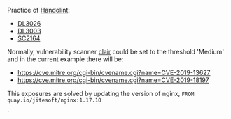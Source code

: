 Practice of [Handolint](https://github.com/hadolint/hadolint):


- [DL3026](https://github.com/hadolint/hadolint/wiki/DL3026)
- [DL3003](https://github.com/hadolint/hadolint/wiki/DL3003)
- [SC2164](https://github.com/koalaman/shellcheck/wiki/SC2164)

Normally, vulnerability scanner [clair](https://github.com/arminc/clair-scanner) could be set to the threshold 'Medium' and in the current example there will be:

- https://cve.mitre.org/cgi-bin/cvename.cgi?name=CVE-2019-13627
- https://cve.mitre.org/cgi-bin/cvename.cgi?name=CVE-2019-18197 

This exposures are solved by updating the version of nginx, `FROM quay.io/jitesoft/nginx:1.17.10`

`
